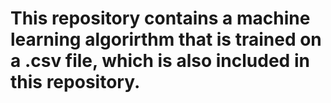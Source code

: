 # This repository contains a machine learning algorirthm that is trained on a .csv file, which is also included in this repository.
